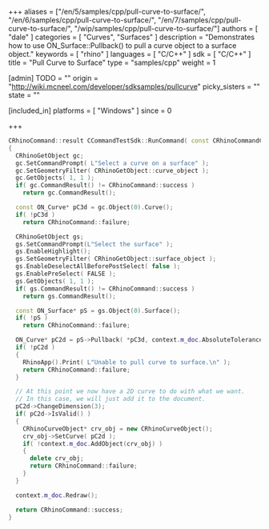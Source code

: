 +++
aliases = ["/en/5/samples/cpp/pull-curve-to-surface/", "/en/6/samples/cpp/pull-curve-to-surface/", "/en/7/samples/cpp/pull-curve-to-surface/", "/wip/samples/cpp/pull-curve-to-surface/"]
authors = [ "dale" ]
categories = [ "Curves", "Surfaces" ]
description = "Demonstrates how to use ON_Surface::Pullback() to pull a curve object to a surface object."
keywords = [ "rhino" ]
languages = [ "C/C++" ]
sdk = [ "C/C++" ]
title = "Pull Curve to Surface"
type = "samples/cpp"
weight = 1

[admin]
TODO = ""
origin = "http://wiki.mcneel.com/developer/sdksamples/pullcurve"
picky_sisters = ""
state = ""

[included_in]
platforms = [ "Windows" ]
since = 0

+++

```cpp
CRhinoCommand::result CCommandTestSdk::RunCommand( const CRhinoCommandContext& context )
{
  CRhinoGetObject gc;
  gc.SetCommandPrompt( L"Select a curve on a surface" );
  gc.SetGeometryFilter( CRhinoGetObject::curve_object );
  gc.GetObjects( 1, 1 );
  if( gc.CommandResult() != CRhinoCommand::success )
    return gc.CommandResult();

  const ON_Curve* pC3d = gc.Object(0).Curve();
  if( !pC3d )
    return CRhinoCommand::failure;

  CRhinoGetObject gs;
  gs.SetCommandPrompt(L"Select the surface" );
  gs.EnableHighlight();
  gs.SetGeometryFilter( CRhinoGetObject::surface_object );
  gs.EnableDeselectAllBeforePostSelect( false );
  gs.EnablePreSelect( FALSE );
  gs.GetObjects( 1, 1 );
  if( gs.CommandResult() != CRhinoCommand::success )
    return gs.CommandResult();

  const ON_Surface* pS = gs.Object(0).Surface();
  if( !pS )
    return CRhinoCommand::failure;

  ON_Curve* pC2d = pS->Pullback( *pC3d, context.m_doc.AbsoluteTolerance() );
  if( !pC2d )
  {
    RhinoApp().Print( L"Unable to pull curve to surface.\n" );
    return CRhinoCommand::failure;
  }

  // At this point we now have a 2D curve to do with what we want.
  // In this case, we will just add it to the document.
  pC2d->ChangeDimension(3);
  if( pC2d->IsValid() )
  {
    CRhinoCurveObject* crv_obj = new CRhinoCurveObject();
    crv_obj->SetCurve( pC2d );
    if( !context.m_doc.AddObject(crv_obj) )
    {
      delete crv_obj;
      return CRhinoCommand::failure;
    }
  }

  context.m_doc.Redraw();

  return CRhinoCommand::success;
}
```
